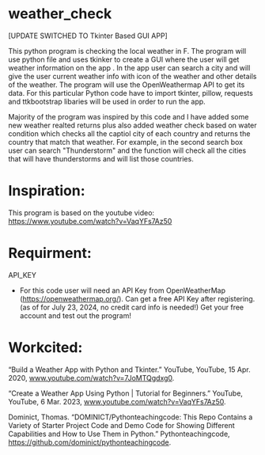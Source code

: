 # weather_check
[UPDATE SWITCHED TO Tkinter Based GUI APP]

This python program is checking the local weather in F. The program will use python file  and uses  tkinker to create a GUI where the user will get weather information on the app . In the  app user can search a city and will give the user current weather info with icon of the weather and other details of the weather. The program will use the OpenWeathermap API to get its data. For this particular Python code have to  import tkinter, pillow, requests and ttkbootstrap libaries will be used in order to run the app.


Majority of the program was inspired by this code and I have added some new weather realted returns plus also added weather check based on water condition
which checks all the captiol city of each country and returns the country that match that weather. For example, in the second search box user can search "Thunderstorm" and the function will check all the cities that will have thunderstorms and will list those countries.


# Inspiration:

This program is based on the youtube video: https://www.youtube.com/watch?v=VaqYFs7Az50
 

# Requirment:

API_KEY 

- For this code user will need an API Key from OpenWeatherMap (https://openweathermap.org/). Can get a free API Key after registering. (as of for July 23, 2024, no credit card info is needed!) Get your free account and test out the program!


# Workcited:

“Build a Weather App with Python and Tkinter.” YouTube, YouTube, 15 Apr. 2020, www.youtube.com/watch?v=7JoMTQgdxg0. 

“Create a Weather App Using Python | Tutorial for Beginners.” YouTube, YouTube, 6 Mar. 2023, www.youtube.com/watch?v=VaqYFs7Az50. 

Dominict, Thomas. “DOMINICT/Pythonteachingcode: This Repo Contains a Variety of Starter Project Code and Demo Code for Showing Different Capabilities and How to Use Them in Python.” Pythonteachingcode, https://github.com/dominict/pythonteachingcode.
